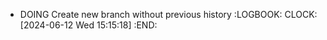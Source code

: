 - DOING Create new branch without previous history
  :LOGBOOK:
  CLOCK: [2024-06-12 Wed 15:15:18]
  :END: